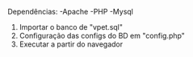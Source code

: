 Dependências:
-Apache
-PHP
-Mysql

1. Importar o banco de "vpet.sql"
2. Configuração das configs do BD em "config.php"
3. Executar a partir do navegador
